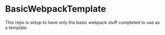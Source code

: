 # BasicWebpackTemplate
This repo is setup to have only the basic webpack stuff completed to use as a template.
